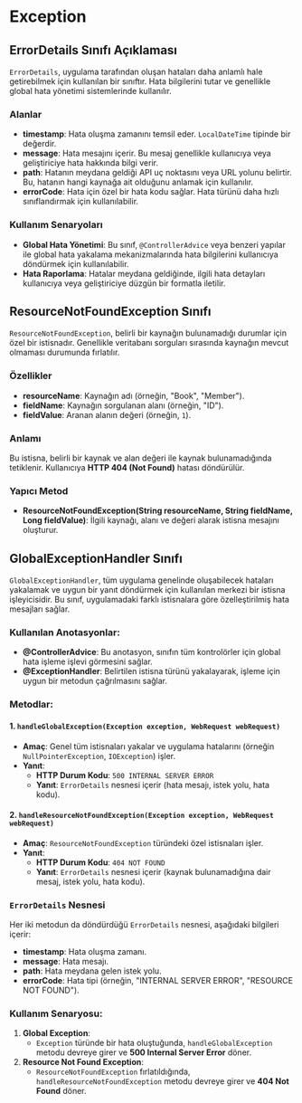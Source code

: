 # Exception

## ErrorDetails Sınıfı Açıklaması
`ErrorDetails`, uygulama tarafından oluşan hataları daha anlamlı hale getirebilmek için kullanılan bir sınıftır. Hata bilgilerini tutar ve genellikle global hata yönetimi sistemlerinde kullanılır. 

### Alanlar
- **timestamp**: Hata oluşma zamanını temsil eder. `LocalDateTime` tipinde bir değerdir.
- **message**: Hata mesajını içerir. Bu mesaj genellikle kullanıcıya veya geliştiriciye hata hakkında bilgi verir.
- **path**: Hatanın meydana geldiği API uç noktasını veya URL yolunu belirtir. Bu, hatanın hangi kaynağa ait olduğunu anlamak için kullanılır.
- **errorCode**: Hata için özel bir hata kodu sağlar. Hata türünü daha hızlı sınıflandırmak için kullanılabilir.

### Kullanım Senaryoları
- **Global Hata Yönetimi**: Bu sınıf, `@ControllerAdvice` veya benzeri yapılar ile global hata yakalama mekanizmalarında hata bilgilerini kullanıcıya döndürmek için kullanılabilir.
- **Hata Raporlama**: Hatalar meydana geldiğinde, ilgili hata detayları kullanıcıya veya geliştiriciye düzgün bir formatla iletilir.


## ResourceNotFoundException Sınıfı
`ResourceNotFoundException`, belirli bir kaynağın bulunamadığı durumlar için özel bir istisnadır. Genellikle veritabanı sorguları sırasında kaynağın mevcut olmaması durumunda fırlatılır.

### Özellikler
- **resourceName**: Kaynağın adı (örneğin, "Book", "Member").
- **fieldName**: Kaynağın sorgulanan alanı (örneğin, "ID").
- **fieldValue**: Aranan alanın değeri (örneğin, `1`).

### Anlamı
Bu istisna, belirli bir kaynak ve alan değeri ile kaynak bulunamadığında tetiklenir. Kullanıcıya **HTTP 404 (Not Found)** hatası döndürülür.

### Yapıcı Metod
- **ResourceNotFoundException(String resourceName, String fieldName, Long fieldValue)**: İlgili kaynağı, alanı ve değeri alarak istisna mesajını oluşturur.


## GlobalExceptionHandler Sınıfı
`GlobalExceptionHandler`, tüm uygulama genelinde oluşabilecek hataları yakalamak ve uygun bir yanıt döndürmek için kullanılan merkezi bir istisna işleyicisidir. Bu sınıf, uygulamadaki farklı istisnalara göre özelleştirilmiş hata mesajları sağlar.

### Kullanılan Anotasyonlar:
- **@ControllerAdvice**: Bu anotasyon, sınıfın tüm kontrolörler için global hata işleme işlevi görmesini sağlar.
- **@ExceptionHandler**: Belirtilen istisna türünü yakalayarak, işleme için uygun bir metodun çağrılmasını sağlar.

### Metodlar:
#### 1. `handleGlobalException(Exception exception, WebRequest webRequest)`
- **Amaç**: Genel tüm istisnaları yakalar ve uygulama hatalarını (örneğin `NullPointerException`, `IOException`) işler.
- **Yanıt**: 
    - **HTTP Durum Kodu**: `500 INTERNAL SERVER ERROR`
    - **Yanıt**: `ErrorDetails` nesnesi içerir (hata mesajı, istek yolu, hata kodu).

#### 2. `handleResourceNotFoundException(Exception exception, WebRequest webRequest)`
- **Amaç**: `ResourceNotFoundException` türündeki özel istisnaları işler.
- **Yanıt**: 
    - **HTTP Durum Kodu**: `404 NOT FOUND`
    - **Yanıt**: `ErrorDetails` nesnesi içerir (kaynak bulunamadığına dair mesaj, istek yolu, hata kodu).

### `ErrorDetails` Nesnesi
Her iki metodun da döndürdüğü `ErrorDetails` nesnesi, aşağıdaki bilgileri içerir:
- **timestamp**: Hata oluşma zamanı.
- **message**: Hata mesajı.
- **path**: Hata meydana gelen istek yolu.
- **errorCode**: Hata tipi (örneğin, "INTERNAL SERVER ERROR", "RESOURCE NOT FOUND").

### Kullanım Senaryosu:
1. **Global Exception**:
   - `Exception` türünde bir hata oluştuğunda, `handleGlobalException` metodu devreye girer ve **500 Internal Server Error** döner.
2. **Resource Not Found Exception**:
   - `ResourceNotFoundException` fırlatıldığında, `handleResourceNotFoundException` metodu devreye girer ve **404 Not Found** döner.